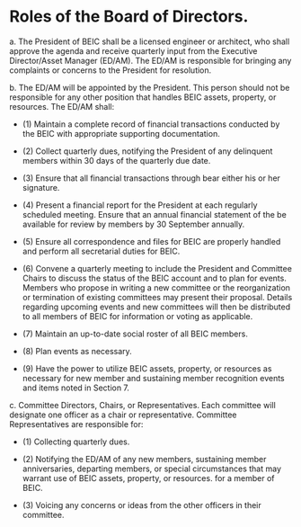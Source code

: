 # Roles of the Board of Directors.

a. The President of BEIC shall be a licensed engineer or architect, who shall approve the agenda and receive quarterly input from the Executive Director/Asset Manager (ED/AM). The ED/AM is responsible for bringing any complaints or concerns to the President for resolution. 

b. The ED/AM will be appointed by the President. This person should not be responsible for any other position that handles BEIC assets, property, or resources. The ED/AM shall: 

  * (1) Maintain a complete record of financial transactions conducted by the BEIC with appropriate supporting documentation.
 
  * (2) Collect quarterly dues, notifying the President of any delinquent members within 30 days of the quarterly due date. 

  * (3) Ensure that all financial transactions through bear either his or her signature. 

  * (4) Present a financial report for the President at each regularly scheduled meeting. Ensure that an annual financial statement of the  be available for review by  members by 30 September annually. 

  * (5) Ensure all correspondence and files for BEIC are properly handled and perform all secretarial duties for BEIC. 

  * (6) Convene a quarterly meeting to include the President and Committee Chairs to discuss the status of the BEIC account and to plan for events. Members who propose in writing a new committee or the reorganization or termination of existing committees may present their proposal.  Details regarding upcoming events and new committees will then be distributed to all members of BEIC for information or voting as applicable.
 
  * (7) Maintain an up-to-date social roster of all BEIC members.
 
  * (8) Plan events as necessary. 

  * (9) Have the power to utilize BEIC assets, property, or resources as necessary for new member and sustaining member recognition events and items noted in Section 7. 

c. Committee Directors, Chairs, or Representatives. Each committee will designate one officer as a chair or representative. Committee Representatives are responsible for: 

  * (1) Collecting quarterly dues. 

  * (2) Notifying the ED/AM of any new members, sustaining member anniversaries, departing members, or special circumstances that may warrant use of BEIC assets, property, or resources. for a member of BEIC. 

  * (3) Voicing any concerns or ideas from the other officers in their committee. 
